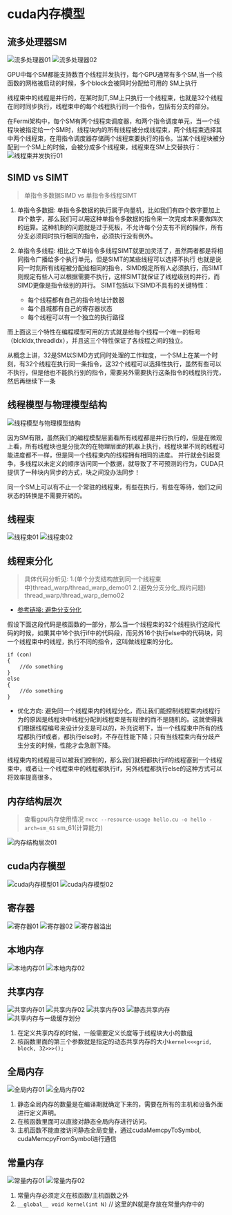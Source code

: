 # cuda内存模型

## 流多处理器SM

![流多处理器01](./images/流多处理器01.png)
![流多处理器02](./images/流多处理器02.png)

GPU中每个SM都能支持数百个线程并发执行，每个GPU通常有多个SM,当一个核函数的网格被启动的时候，多个block会被同时分配给可用的
SM上执行

线程束中的线程是并行的，在某时刻T,SM上只执行一个线程束，也就是32个线程在同时同步执行，线程束中的每个线程执行同一个指令，包括有分支的部分。

在Fermi架构中，每个SM有两个线程束调度器，和两个指令调度单元，当一个线程块被指定给一个SM时，线程块内的所有线程被分成线程束，两个线程束选择其中两个线程束，在用指令调度器存储两个线程束要执行的指令。当某个线程块被分配到一个SM上的时候，会被分成多个线程束，线程束在SM上交替执行：
![线程束并发执行01](./images/线程束并发执行01.png)

## SIMD vs SIMT
> 单指令多数据SIMD vs 单指令多线程SIMT
1. 单指令多数据: 单指令多数据的执行属于向量机，比如我们有四个数字要加上四个数字，那么我们可以用这种单指令多数据的指令来一次完成本来要做四次的运算。这种机制的问题就是过于死板，不允许每个分支有不同的操作，所有分支必须同时执行相同的指令，必须执行没有例外。
2. 单指令多线程: 相比之下单指令多线程SIMT就更加灵活了，虽然两者都是将相同指令广播给多个执行单元，但是SIMT的某些线程可以选择不执行
也就是说同一时刻所有线程被分配给相同的指令，SIMD规定所有人必须执行，而SIMT则规定有些人可以根据需要不执行，这样SIMT就保证了线程级别的并行，而SIMD更像是指令级别的并行。
SIMT包括以下SIMD不具有的关键特性：

    + 每个线程都有自己的指令地址计数器
    + 每个县城都有自己的寄存器状态
    + 每个线程可以有一个独立的执行路径

而上面这三个特性在编程模型可用的方式就是给每个线程一个唯一的标号（blckIdx,threadIdx），并且这三个特性保证了各线程之间的独立。

从概念上讲，32是SM以SIMD方式同时处理的工作粒度，一个SM上在某一个时刻，有32个线程在执行同一条指令，这32个线程可以选择性执行，虽然有些可以不执行，但是他也不能执行别的指令，需要另外需要执行这条指令的线程执行完，然后再继续下一条

## 线程模型与物理模型结构

![线程模型与物理模型结构](./images/线程模型与物理模型.png)

因为SM有限，虽然我们的编程模型层面看所有线程都是并行执行的，但是在微观上看，所有线程块也是分批次的在物理层面的机器上执行，线程块里不同的线程可能进度都不一样，但是同一个线程束内的线程拥有相同的进度。
并行就会引起竞争，多线程以未定义的顺序访问同一个数据，就导致了不可预测的行为，CUDA只提供了一种块内同步的方式，块之间没办法同步！

同一个SM上可以有不止一个常驻的线程束，有些在执行，有些在等待，他们之间状态的转换是不需要开销的。

## 线程束
![线程束01](./images/线程束01.png)
![线程束02](./images/线程束02.png)

## 线程束分化
> 具体代码分析见: 
> 1.(单个分支结构放到同一个线程束中)thread_warp/thread_warp_demo01
> 2.(避免分支分化_规约问题) thread_warp/thread_warp_demo02

+ [参考链接: 避免分支分化](https://face2ai.com/CUDA-F-3-4-%E9%81%BF%E5%85%8D%E5%88%86%E6%94%AF%E5%88%86%E5%8C%96/)

假设下面这段代码是核函数的一部分，那么当一个线程束的32个线程执行这段代码的时候，如果其中16个执行if中的代码段，而另外16个执行else中的代码块，同一个线程束中的线程，执行不同的指令，这叫做线程束的分化。
```
if (con)
{
    //do something
}
else
{
    //do something
}
```
+ 优化方向: 避免同一个线程束内的线程分化，而让我们能控制线程束内线程行为的原因是线程块中线程分配到线程束是有规律的而不是随机的。这就使得我们根据线程编号来设计分支是可以的，补充说明下，当一个线程束中所有的线程都执行if或者，都执行else时，不存在性能下降；只有当线程束内有分歧产生分支的时候，性能才会急剧下降。

线程束内的线程是可以被我们控制的，那么我们就把都执行if的线程塞到一个线程束中，或者让一个线程束中的线程都执行if，另外线程都执行else的这种方式可以将效率提高很多。

## 内存结构层次
> 查看gpu内存使用情况
> `nvcc --resource-usage hello.cu -o hello -arch=sm_61`  sm_61(计算能力)

![内存结构层次01](./images/内存结构层次01.png)

## cuda内存模型
![cuda内存模型01](./images/cuda内存模型01.png)
![cuda内存模型02](./images/cuda内存模型02.png)

## 寄存器
![寄存器01](./images/寄存器01.png)
![寄存器02](./images/寄存器02.png)
![寄存器溢出](./images/寄存器溢出01.png)

## 本地内存
![本地内存01](./images/本地内存01.png)
![本地内存02](./images/本地内存02.png)

## 共享内存
![共享内存01](./images/共享内存01.png)
![共享内存02](./images/共享内存02.png)
![共享内存03](./images/共享内存03.png)
![静态共享内存](./images/静态共享内存01.png)
![共享内存与一级缓存划分](./images/共享内存与一级缓存划分.png)

1. 在定义共享内存的时候，一般需要定义长度等于线程块大小的数组
2. 核函数里面的第三个参数就是指定的动态共享内存的大小`kernel<<<grid, block, 32>>>();`

## 全局内存
![全局内存01](./images/全局内存01.png)
![全局内存02](./images/全局内存02.png)

1. 静态全局内存的数量是在编译期就确定下来的，需要在所有的主机和设备外面进行定义声明。
2. 在核函数里面可以直接对静态全局内存进行访问。
3. 主机函数不能直接访问静态全局变量，通过cudaMemcpyToSymbol, cudaMemcpyFromSymbol进行通信

## 常量内存
![常量内存01](./images/常量内存01.png)
![常量内存02](./images/常量内存02.png)

1. 常量内存必须定义在核函数/主机函数之外
2. `__global__ void kernel(int N)`  // 这里的N就是存放在常量内存中的


